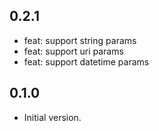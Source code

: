 ## 0.2.1

- feat: support string params
- feat: support uri params
- feat: support datetime params

## 0.1.0

- Initial version.
